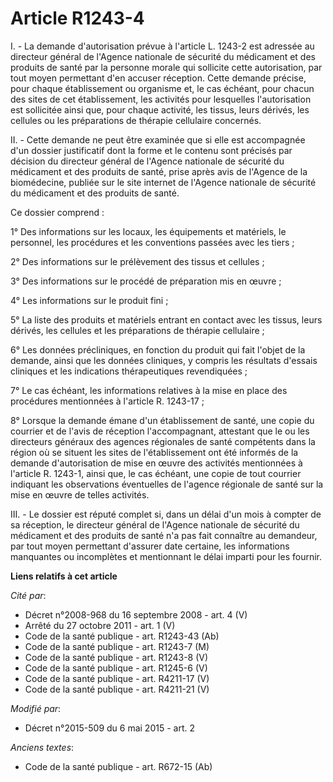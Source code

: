 # Article R1243-4

I. - La demande d'autorisation prévue à l'article L. 1243-2 est adressée au directeur général de l'Agence nationale de
sécurité du médicament et des produits de santé par la personne morale qui sollicite cette autorisation, par tout moyen
permettant d'en accuser réception. Cette demande précise, pour chaque établissement ou organisme et, le cas échéant, pour
chacun des sites de cet établissement, les activités pour lesquelles l'autorisation est sollicitée ainsi que, pour chaque
activité, les tissus, leurs dérivés, les cellules ou les préparations de thérapie cellulaire concernés.

II. - Cette demande ne peut être examinée que si elle est accompagnée d'un dossier justificatif dont la forme et le contenu
sont précisés par décision du directeur général de l'Agence nationale de sécurité du médicament et des produits de santé,
prise après avis de l'Agence de la biomédecine, publiée sur le site internet de l'Agence nationale de sécurité du médicament
et des produits de santé.

Ce dossier comprend :

1° Des informations sur les locaux, les équipements et matériels, le personnel, les procédures et les conventions passées
avec les tiers ;

2° Des informations sur le prélèvement des tissus et cellules ;

3° Des informations sur le procédé de préparation mis en œuvre ;

4° Les informations sur le produit fini ;

5° La liste des produits et matériels entrant en contact avec les tissus, leurs dérivés, les cellules et les préparations de
thérapie cellulaire ;

6° Les données précliniques, en fonction du produit qui fait l'objet de la demande, ainsi que les données cliniques, y
compris les résultats d'essais cliniques et les indications thérapeutiques revendiquées ;

7° Le cas échéant, les informations relatives à la mise en place des procédures mentionnées à l'article R. 1243-17 ;

8° Lorsque la demande émane d'un établissement de santé, une copie du courrier et de l'avis de réception l'accompagnant,
attestant que le ou les directeurs généraux des agences régionales de santé compétents dans la région où se situent les sites
de l'établissement ont été informés de la demande d'autorisation de mise en œuvre des activités mentionnées à l'article R.
1243-1, ainsi que, le cas échéant, une copie de tout courrier indiquant les observations éventuelles de l'agence régionale de
santé sur la mise en œuvre de telles activités.

III. - Le dossier est réputé complet si, dans un délai d'un mois à compter de sa réception, le directeur général de l'Agence
nationale de sécurité du médicament et des produits de santé n'a pas fait connaître au demandeur, par tout moyen permettant
d'assurer date certaine, les informations manquantes ou incomplètes et mentionnant le délai imparti pour les fournir.

**Liens relatifs à cet article**

_Cité par_:

  - Décret n°2008-968 du 16 septembre 2008 - art. 4 (V)
  - Arrêté du 27 octobre 2011 - art. 1 (V)
  - Code de la santé publique - art. R1243-43 (Ab)
  - Code de la santé publique - art. R1243-7 (M)
  - Code de la santé publique - art. R1243-8 (V)
  - Code de la santé publique - art. R1245-6 (V)
  - Code de la santé publique - art. R4211-17 (V)
  - Code de la santé publique - art. R4211-21 (V)

_Modifié par_:

  - Décret n°2015-509 du 6 mai 2015 - art. 2

_Anciens textes_:

  - Code de la santé publique - art. R672-15 (Ab)
